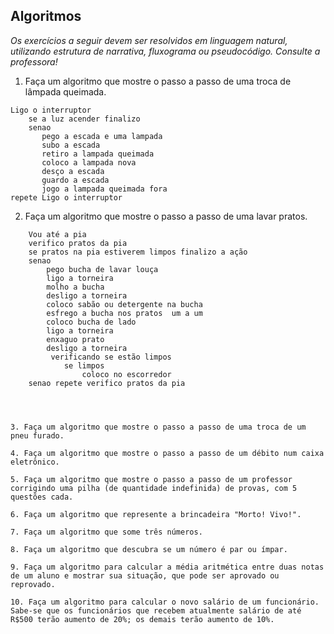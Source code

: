 ## Algoritmos

_Os exercícios a seguir devem ser resolvidos em linguagem natural, utilizando estrutura de narrativa, fluxograma ou pseudocódigo. Consulte a professora!_

1. Faça um algoritmo que mostre o passo a passo de uma troca de lâmpada queimada.

```
Ligo o interruptor
    se a luz acender finalizo 
    senao
       pego a escada e uma lampada
       subo a escada
       retiro a lampada queimada
       coloco a lampada nova
       desço a escada
       guardo a escada
       jogo a lampada queimada fora
repete Ligo o interruptor

```

2. Faça um algoritmo que mostre o passo a passo de uma lavar pratos.

```
    Vou até a pia
    verifico pratos da pia
	se pratos na pia estiverem limpos finalizo a ação
	senao
		pego bucha de lavar louça
        ligo a torneira
		molho a bucha
        desligo a torneira
		coloco sabão ou detergente na bucha
		esfrego a bucha nos pratos  um a um
		coloco bucha de lado
        ligo a torneira
		enxaguo prato
        desligo a torneira
         verificando se estão limpos
			se limpos
				coloco no escorredor
	senao repete verifico pratos da pia
		



3. Faça um algoritmo que mostre o passo a passo de uma troca de um pneu furado.

4. Faça um algoritmo que mostre o passo a passo de um débito num caixa eletrônico.

5. Faça um algoritmo que mostre o passo a passo de um professor corrigindo uma pilha (de quantidade indefinida) de provas, com 5 questões cada.

6. Faça um algoritmo que represente a brincadeira "Morto! Vivo!".

7. Faça um algoritmo que some três números.

8. Faça um algoritmo que descubra se um número é par ou ímpar.

9. Faça um algoritmo para calcular a média aritmética entre duas notas de um aluno e mostrar sua situação, que pode ser aprovado ou reprovado.

10. Faça um algoritmo para calcular o novo salário de um funcionário. Sabe-se que os funcionários que recebem atualmente salário de até R$500 terão aumento de 20%; os demais terão aumento de 10%.
